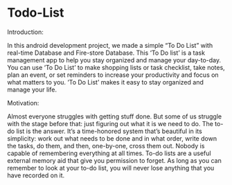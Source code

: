 # Todo-List
Introduction:

In this android development project, we made a simple “To Do List”
with real-time Database and Fire-store Database. This ‘To Do list’ is
a task management app to help you stay organized and manage your
day-to-day. You can use ‘To Do List’ to make shopping lists or task
checklist, take notes, plan an event, or set reminders to increase your
productivity and focus on what matters to you. ‘To Do List’ makes it
easy to stay organized and manage your life.

Motivation:

Almost everyone struggles with getting stuff done. But some of us struggle with
the stage before that: just figuring out what it is we need to do. The to-do list is
the answer. It’s a time-honored system that’s beautiful in its simplicity: work out
what needs to be done and in what order, write down the tasks, do them, and then,
one-by-one, cross them out. Nobody is capable of remembering everything at all
times. To-do lists are a useful external memory aid that give you permission to
forget. As long as you can remember to look at your to-do list, you will never lose
anything that you have recorded on it.
